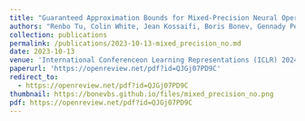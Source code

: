 ```yaml
---
title: "Guaranteed Approximation Bounds for Mixed-Precision Neural Operators"
authors: "Renbo Tu, Colin White, Jean Kossaifi, Boris Bonev, Gennady Pekhimenko, Kamyar Azizzadenesheli, Anima Anandkumar"
collection: publications
permalink: /publications/2023-10-13-mixed_precision_no.md
date: 2023-10-13
venue: 'International Conferenceon Learning Representations (ICLR) 2024'
paperurl: 'https://openreview.net/pdf?id=QJGj07PD9C'
redirect_to:
  - https://openreview.net/pdf?id=QJGj07PD9C
thumbnail: https://bonevbs.github.io/files/mixed_precision_no.png
pdf: https://openreview.net/pdf?id=QJGj07PD9C
---
```

